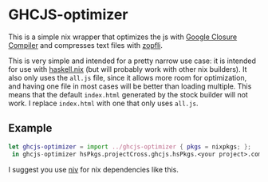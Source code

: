 # GHCJS-optimizer

This is a simple nix wrapper that optimizes the js with [Google Closure Compiler](https://github.com/google/closure-compiler) and compresses text files with [zopfli](https://github.com/google/zopfli).

This is very simple and intended for a pretty narrow use case: it is intended for use with [haskell.nix](https://github.com/input-output-hk/haskell.nix) (but will probably work with other nix builders). It also only uses the `all.js` file, since it allows more room for optimization, and having one file in most cases will be better than loading multiple. This means that the default `index.html` generated by the stock builder will not work. I replace `index.html` with one that only uses `all.js`.

## Example

```nix
let ghcjs-optimizer = import ../ghcjs-optimizer { pkgs = nixpkgs; };
 in ghcjs-optimizer hsPkgs.projectCross.ghcjs.hsPkgs.<your project>.components.exes.<your executable>;
```


I suggest you use [niv](https://github.com/nmattia/niv) for nix dependencies like this.
